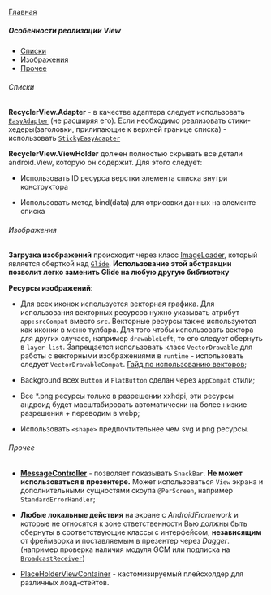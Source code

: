 [Главная](../main.md)

##### Особенности реализации View

- [Списки](#списки)
- [Изображения](#изображения)
- [Прочее](#прочее)

###### Списки
**RecyclerView.Adapter** - в качестве адаптера следует использовать [`EasyAdapter`][easy]
(не расширяя его). Если необходимо реализовать стики-хедеры(заголовки, прилипающие к
верхней границе списка) - использовать [`StickyEasyAdapter`][sticky]

**RecyclerView.ViewHolder** должен полностью скрывать все детали android.View,
которую он содержит. Для этого следует:

* Использовать ID ресурса верстки элемента списка внутри конструктора

* Использовать метод bind(data) для отрисовки данных на элементе списка

###### Изображения

**Загрузка изображений** происходит через класс [ImageLoader][imageloader],
который является оберткой над [`Glide`][glide].
**Использование этой абстракции позволит легко заменить Glide на любую
другую библиотеку**

**Ресурсы изображений**:
- Для всех иконок используется векторная графика. Для использования векторных
ресурсов нужно указывать атрибут `app:srcCompat` вместо `src`.
Векторные ресурсы также используются как иконки в меню тулбара.
Для того чтобы использовать вектора для других случаев,
например `drawableLeft`, то его следует обернуть в `layer-list`.
Запрещается использовать класс `VectorDrawable` для работы с векторными
изображениями в `runtime` - использовать следует `VectorDrawableCompat`.
[Гайд по использованию векторов](https://developer.android.com/studio/write/vector-asset-studio.html#running);

- Background всех `Button` и `FlatButton` сделан через `AppCompat` стили;

- Все *.png ресурсы только в разрешении xxhdpi, эти ресурсы андроид будет
масштабировать автоматически на более низкие разрешения + переводим в webp;

- Использовать `<shape>` предпочтительнее чем svg и png ресурсы.

###### Прочее
* [**MessageController**][message] - позволяет показывать `SnackBar`.
**Не может использоваться в презентере.**
Может использоваться `View` экрана и дополнительными сущностями скоупа `@PerScreen`,
например `StandardErrorHandler`;

* **Любые локальные действия** на экране с *AndroidFramework* и которые не относятся
к зоне ответственности Вью должны быть обернуты в соответствующие классы с интерфейсом,
**независящим** от фреймворка и поставляемым в презентер через *Dagger*.
(например проверка наличия модуля GCM или подписка на [`BroadcastReceiver`][broadcast])

* [PlaceHolderViewContainer](../../custom-view/lib-custom-view/src/main/java/ru/surfstudio/android/custom/view/placeholder/PlaceHolderViewContainer.kt) - кастомизируемый плейсхолдер
для различных лоад-стейтов.


[broadcast]: ../../deprecated/broadcast-extension/README.md
[message]: ../../message-controller/README.md
[sticky]: ../../recycler-extension/README.md
[easy]: ../../easyadapter/lib-easyadapter/
[imageloader]: ../../imageloader/README.md
[glide]: https://github.com/bumptech/glide
